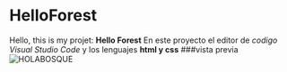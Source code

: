 # HelloForest
Hello, this is my projet: **Hello Forest**
En este proyecto el editor de *codigo Visual Studio Code* y los lenguajes **html y css**
###vista previa ![HOLABOSQUE](https://github.com/Roxana-SalazarC/HelloForest/assets/151890927/b7f09c42-2ade-4f45-b120-24650d75d9b7)
